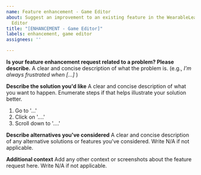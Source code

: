 ```yaml
---
name: Feature enhancement - Game Editor
about: Suggest an improvement to an existing feature in the WearableLearning Game
  Editor
title: "[ENHANCEMENT - Game Editor]"
labels: enhancement, game editor
assignees: ''

---
```


**Is your feature enhancement request related to a problem? Please describe.**
A clear and concise description of what the problem is. (e.g., _I'm always frustrated when [...]_ )

**Describe the solution you'd like**
A clear and concise description of what you want to happen. Enumerate steps if that helps illustrate your solution better.

1. Go to '...'
2. Click on '....'
3. Scroll down to '....'

**Describe alternatives you've considered**
A clear and concise description of any alternative solutions or features you've considered. Write N/A if not applicable.

**Additional context**
Add any other context or screenshots about the feature request here. Write N/A if not applicable.

